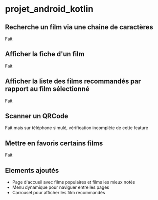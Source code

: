 # projet_android_kotlin

##  Recherche un film via une chaine de caractères  
Fait

##  Afficher la fiche d'un film  
Fait

##  Afficher la liste des films recommandés par rapport au film sélectionné  
Fait

##  Scanner un QRCode  
Fait mais sur téléphone simulé, vérification incomplète de cette feature

##  Mettre en favoris certains films  
Fait

##  Elements ajoutés  
* Page d'accueil avec films populaires et films les mieux notés
* Menu dynamique pour naviguer entre les pages
* Carrousel pour afficher les film recommandés

